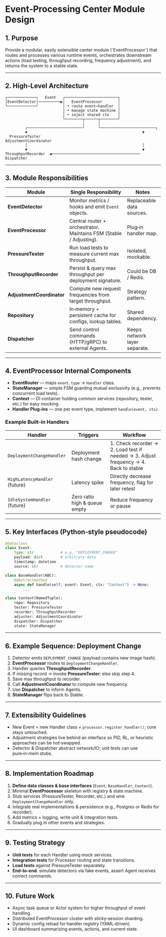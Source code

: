 # Event‑Processing Center Module Design

## 1. Purpose

Provide a modular, easily extensible center module (\`EventProcessor\`) that routes and processes various runtime events, orchestrates downstream actions (load testing, throughput recording, frequency adjustment), and returns the system to a stable state.

---

## 2. High‑Level Architecture

```
┌─────────────┐   Event   ┌────────────────────────┐
│EventDetector│──────────▶│   EventProcessor       │
└─────────────┘           │ • route event→handler  │
                          │ • manage state machine │
                          │ • inject shared ctx    │
                          └────────┬──────┬────────┘
                                   │      │
         ┌─────────────────────────┘      └─────────────────────────┐
         ▼                                                    ▼
  PressureTester                                   AdjustmentCoordinator
         │                                                    │
         ▼                                                    ▼
ThroughputRecorder  ◀──────────────────────────────────────── Dispatcher
```

---

## 3. Module Responsibilities

| Module                    | Single Responsibility                                              | Notes                         |
| ------------------------- | ------------------------------------------------------------------ | ----------------------------- |
| **EventDetector**         | Monitor metrics / hooks and emit `Event` objects.                  | Replaceable data sources.     |
| **EventProcessor**        | Central router + orchestrator. Maintains FSM (Stable / Adjusting). | Plug‑in handler map.          |
| **PressureTester**        | Run load tests to measure current max throughput.                  | Isolated, mockable.           |
| **ThroughputRecorder**    | Persist & query max throughput per deployment signature.           | Could be DB / Redis.          |
| **AdjustmentCoordinator** | Compute new request frequencies from target throughput.            | Strategy pattern.             |
| **Repository**            | In‑memory + persistent cache for configs, lookup tables.           | Shared dependency.            |
| **Dispatcher**            | Send control commands (HTTP/gRPC) to external Agents.              | Keeps network layer separate. |

---

## 4. EventProcessor Internal Components

* **EventRouter** — maps `event.type` → `Handler` class.
* **StateManager** — simple FSM guarding mutual exclusivity (e.g., prevents concurrent load tests).
* **Context** — DI container holding common services (repository, tester, etc.) for easy mocking.
* **Handler Plug‑ins** — one per event type, implement `handle(event, ctx)`.

### Example Built‑in Handlers

| Handler                       | Triggers                      | Workflow                                                                             |
| ----------------------------- | ----------------------------- | ------------------------------------------------------------------------------------ |
| `DeploymentChangeHandler`     | Deployment hash change        | 1. Check recorder → 2. Load test if needed → 3. Adjust frequency → 4. Back to stable |
| `HighLatencyHandler` (future) | Latency spike                 | Directly decrease frequency, flag for later retest                                   |
| `IdleSystemHandler` (future)  | Zero ratio high & queue empty | Reduce frequency or pause                                                            |

---

## 5. Key Interfaces (Python‑style pseudocode)

```python
@dataclass
class Event:
    type: str            # e.g. "DEPLOYMENT_CHANGE"
    payload: dict        # arbitrary data
    timestamp: datetime
    source: str          # detector name

class BaseHandler(ABC):
    @abstractmethod
    async def handle(self, event: Event, ctx: "Context") -> None:
        ...

class Context(NamedTuple):
    repo: Repository
    tester: PressureTester
    recorder: ThroughputRecorder
    adjuster: AdjustmentCoordinator
    dispatcher: Dispatcher
    state: StateManager
```

---

## 6. Example Sequence: Deployment Change

1. Detector emits `DEPLOYMENT_CHANGE` (payload contains new image hash).
2. **EventProcessor** routes to `DeploymentChangeHandler`.
3. Handler queries **ThroughputRecorder**.
4. If missing record → invoke **PressureTester**; else skip step 4.
5. Save max throughput to recorder.
6. Call **AdjustmentCoordinator** to compute new frequency.
7. Use **Dispatcher** to inform Agents.
8. **StateManager** flips back to Stable.

---

## 7. Extensibility Guidelines

* New Event = new Handler class + `processor.register_handler()`; core stays untouched.
* Adjustment strategies live behind an interface so PID, RL, or heuristic approaches can be hot‑swapped.
* Detector & Dispatcher abstract network/IO; unit tests can use pure‑in‑mem stubs.

---

## 8. Implementation Roadmap

1. **Define data classes & base interfaces** (`Event`, `BaseHandler`, `Context`).
2. Minimal **EventProcessor** skeleton with registry & state machine.
3. Stub services (PressureTester, Recorder, etc.) and wire `DeploymentChangeHandler` only.
4. Integrate real implementations & persistence (e.g., Postgres or Redis for recorder).
5. Add metrics + logging, write unit & integration tests.
6. Gradually plug in other events and strategies.

---

## 9. Testing Strategy

* **Unit tests** for each Handler using mock services.
* **Integration tests** for Processor routing and state transitions.
* **Load tests** against PressureTester separately.
* **End‑to‑end**: simulate detectors via fake events, assert Agent receives correct commands.

---

## 10. Future Work

* Async task queue or Actor system for higher throughput of event handling.
* Distributed EventProcessor cluster with sticky‑session sharding.
* Dynamic config reload for handler registry (YAML‑driven).
* UI dashboard summarizing events, actions, and current state.
